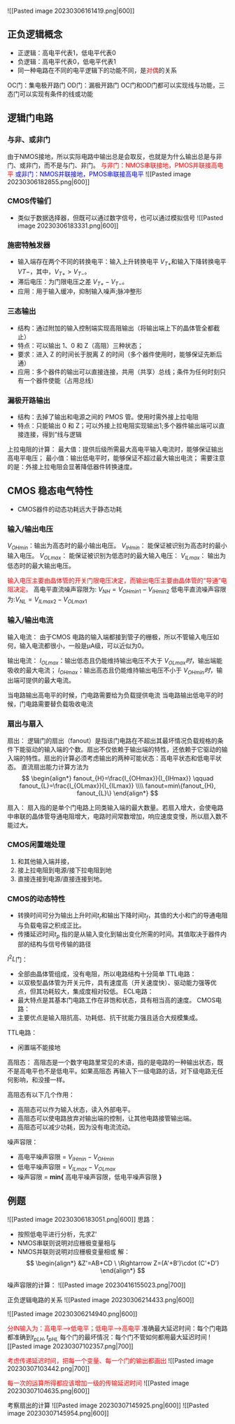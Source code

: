 ![[Pasted image 20230306161419.png|600]]

## 正负逻辑概念
- 正逻辑：高电平代表1，低电平代表0
- 负逻辑：高电平代表0，低电平代表1
- 同一种电路在不同的电平逻辑下的功能不同，是<font color=red>对偶</font>的关系

OC门：集电极开路门
OD门：漏极开路门
OC门和OD门都可以实现线与功能，三态门可以实现有条件的线或功能


## 逻辑门电路
### 与非、或非门
由于NMOS接地，所以实际电路中输出总是会取反，也就是为什么输出总是与非门、或非门，而不是与门、非门。
<font color=red>与非门：NMOS串联接地，PMOS并联接高电平</font>
<font color=blue>或非门：NMOS并联接地，PMOS串联接高电平</font>
![[Pasted image 20230306182855.png|600]]


### CMOS传输们
- 类似于数据选择器，但既可以通过数字信号，也可以通过模拟信号
![[Pasted image 20230306183331.png|600]]

### 施密特触发器
- 输入端存在两个不同的转换电平：输入上升转换电平 $V_{T+}$和输入下降转换电平$VT−$，其中，$V_{T+}>V_{T−}$。
- 滞后电压：为门限电压之差 $V_{T+}−V_{T−}$。
- 应用：用于输入缓冲，抑制输入噪声;脉冲整形

### 三态输出
- 结构：通过附加的输入控制端实现高阻输出（将输出端上下的晶体管全都截止）
- 特点：可以输出 1、0 和 Z（高阻）三种状态；
- 要求：进入 Z 的时间长于脱离 Z 的时间（多个器件使用时，能够保证先断后通）
- 应用：多个器件的输出可以直接连接，共用（共享）总线；条件为任何时刻只有一个器件使能（占用总线）

### 漏极开路输出
- 结构：去掉了输出和电源之间的 PMOS 管。使用时需外接上拉电阻
- 特点：只能输出 0 和 Z；可以外接上拉电阻实现输出1;多个器件输出端可以直接连接，得到“线与逻辑

上拉电阻的计算：
最大值：提供后级所需最大高电平输入电流时，能够保证输出高电平电压；
最小值：输出低电平时，能够保证不超过最大输出电流；
需要注意的是：外接上拉电阻会显著降低器件转换速度。

## CMOS 稳态电气特性
- CMOS器件的动态功耗远大于静态功耗
### 输入/输出电压
$V_{OHmin}$：输出为高态时的最小输出电压。
$V_{IHmin}$： 能保证被识别为高态时的最小输入电压。
$V_{OLmax}$： 能保证被识别为低态时的最大输入电压：
$V_{ILmax}$： 输出为低态时的最大输出电压。

<font color=red>输入电压主要由晶体管的开关门限电压决定，而输出电压主要由晶体管的“导通”电阻决定。</font>
高电平直流噪声容限为: $V_{NH}=V_{OHmin1}− V_{IHmin2}$
低电平直流噪声容限为:$V_{NL}=V_{ILmax2}− V_{OLmax1}$ 

### 输入/输出电流
输入电流：
由于CMOS 电路的输入端都接到管子的栅极，所以不管输入电压如何，输入电流都很小，一般是μA级，可以近似为0。

输出电流：
$I_{OLmax}$：输出低态且仍能维持输出电压不大于 $V_{OLmax}时$，输出端能吸收的最大电流；
$I_{OHmax}$：输出高态且仍能维持输出电压不小于 $V_{OHmin}时$，输出端可提供的最大电流。

当电路输出高电平的时候，门电路需要给为负载提供电流
当电路输出低电平的时候，门电路需要替负载吸收电流

### 扇出与扇入
扇出：
逻辑门的扇出（fanout）是指该门电路在不超出其最坏情况负载规格的条件下能驱动的输入端的个数。扇出不仅依赖于输出端的特性，还依赖于它驱动的输入端的特性。扇出的计算必须考虑输出的两种可能状态：高电平状态和低电平状态。
直流扇出能力计算方法为
$$
\begin{align*}
fanout_{H}=\frac{I_{OHmax}}{I_{IHmax}} \qquad fanout_{L}=\frac{I_{OLmax}}{I_{ILmax}}
\\\\
fanout=min\{fanout_{H}, fanout_{L}\}
\end{align*}
$$

扇入：
扇入指的是单个门电路上同类输入端的最大数量。若扇入增大，会使电路中串联的晶体管导通电阻增大，电路时间常数增加，响应速度变慢，所以扇入数不能过大。


### CMOS闲置端处理
1. 和其他输入端并接，
2. 接上拉电阻到电源/接下拉电阻到地
3. 直接连接到电源/直接连接到地。

### CMOS的动态特性
- 转换时间可分为输出上升时间$t_r$和输出下降时间$t_f$，其值的大小和门的导通电阻与负载电容之积成正比。
- 传播延迟时间$t_p$ 指的是从输入变化到输出变化所需的时间。其值取决于器件内部的结构与信号传输的路径

$I^2L$门：
- 全部由晶体管组成，没有电阻，所以电路结构十分简单
TTL电路：
- 以双极型晶体管为开关元件，具有速度高（开关速度快）、驱动能力强等优点，但其功耗较大，集成度相对较低。
ECL电路：
- 最大特点是其基本门电路工作在非饱和状态，具有相当高的速度。
CMOS电路：
- 主要优点是输入阻抗高、功耗低、抗干扰能力强且适合大规模集成。


TTL电路：
- 闲置端不能接地

高阻态：
  高阻态是一个数字电路里常见的术语，指的是电路的一种输出状态，既不是高电平也不是低电平。如果高阻态        再输入下一级电路的话，对下级电路无任何影响，和没接一样。
 
 高阻态有以下几个作用：
- 高阻态可以作为输入状态，读入外部电平。
- 高阻态可以使电路放弃对输出端的控制，让其他电路接管输出端。
- 高阻态可以减少功耗，因为没有电流流动。


噪声容限：
- 高电平噪声容限 = $V_{IHmin}-V_{OHmin}$
- 低电平噪声容限 = $V_{ILmax}-V_{OLmax}$
- 噪声容限 = **min{** 高电平噪声容限，低电平噪声容限 **}**


## 例题
![[Pasted image 20230306183051.png|600]]
思路：
- 按照低电平进行分析，先求Z'
- NMOS串联则说明对应栅极变量相与
- NMOS并联则说明对应栅极变量相或
解：
$$
\begin{align*}
&Z'=AB+CD \ \Rightarrow Z=(A'+B')\cdot (C'+D')
\end{align*}
$$


噪声容限的计算：
![[Pasted image 20230416155023.png|700]]

正负逻辑电路的关系
![[Pasted image 20230306214433.png|600]]


![[Pasted image 20230306214940.png|600]]


<font color=red>分IN输入为：高电平-->低电平；低电平-->高电平</font>
准确最大延迟时间：每个门电路都准确到$t_{pLH},t_{pHL}$
每个门的最坏情况：每个门不管如何都用最大延迟时间
![[Pasted image 20230307102357.png|700]]


<font color=red>考虑传递延迟时间，把每一个变量、每一个门的输出都画出</font>
![[Pasted image 20230307103442.png|700]]

<font color=red>每一次的运算所得都应该增加一级的传输延迟时间</font>
![[Pasted image 20230307104635.png|600]]


考察扇出的计算
![[Pasted image 20230307145925.png|600]]
![[Pasted image 20230307145954.png|600]]